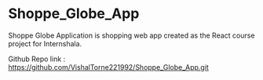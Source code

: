 # Shoppe_Globe_App


Shoppe Globe Application is shopping web app created as the React course project for Internshala.

Github Repo link : https://github.com/VishalTorne221992/Shoppe_Globe_App.git